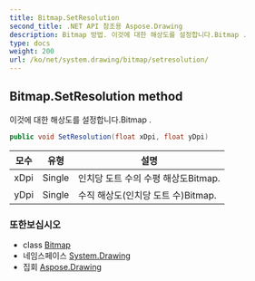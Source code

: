 ```yaml
---
title: Bitmap.SetResolution
second_title: .NET API 참조용 Aspose.Drawing
description: Bitmap 방법. 이것에 대한 해상도를 설정합니다.Bitmap .
type: docs
weight: 200
url: /ko/net/system.drawing/bitmap/setresolution/
---
```

## Bitmap.SetResolution method

이것에 대한 해상도를 설정합니다.Bitmap .

```csharp
public void SetResolution(float xDpi, float yDpi)
```

| 모수 | 유형 | 설명 |
| --- | --- | --- |
| xDpi | Single | 인치당 도트 수의 수평 해상도Bitmap. |
| yDpi | Single | 수직 해상도(인치당 도트 수)Bitmap. |

### 또한보십시오

* class [Bitmap](../)
* 네임스페이스 [System.Drawing](../../bitmap/)
* 집회 [Aspose.Drawing](../../../)


